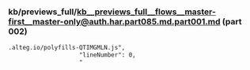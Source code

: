 ### kb/previews_full/kb__previews_full__flows__master-first__master-only@auth.har.part085.md.part001.md (part 002)

```md
.alteg.io/polyfills-QTIMGMLN.js",
                    "lineNumber": 0,
                    "
```

```
